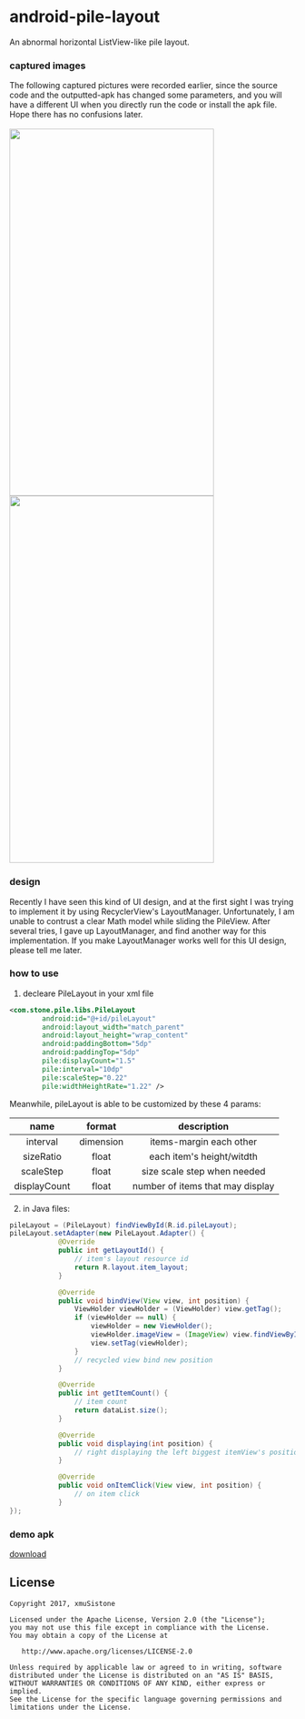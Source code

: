 # android-pile-layout
An abnormal horizontal ListView-like pile layout.

### captured images
The following captured pictures were recorded earlier, since the source code and the outputted-apk has changed some parameters, and you will have a different UI when you directly run the code or install the apk file. Hope there has no confusions later.  <br><br>
<img src="capture/capture1.gif" width="360" height="645"/> <img src="capture/capture2.gif" width="360" height="645"/> 

### design
Recently I have seen this kind of UI design, and at the first sight I was trying to implement it by using RecyclerView's LayoutManager. Unfortunately, I am unable to contrust a clear Math model while sliding the PileView. After several tries, I gave up LayoutManager, and find another way for this implementation. If you make LayoutManager works well for this UI design, please tell me later.

### how to use
1. decleare PileLayout in your xml file
```xml
<com.stone.pile.libs.PileLayout
        android:id="@+id/pileLayout"
        android:layout_width="match_parent"
        android:layout_height="wrap_content"
        android:paddingBottom="5dp"
        android:paddingTop="5dp"
        pile:displayCount="1.5"
        pile:interval="10dp"
        pile:scaleStep="0.22"
        pile:widthHeightRate="1.22" />
```
Meanwhile, pileLayout is able to be customized by these 4 params:

|name|format|description|
|:---:|:---:|:---:|
| interval | dimension |items-margin each other
| sizeRatio | float |each item's height/witdth
| scaleStep | float |size scale step when needed
| displayCount | float |number of items that may display

2. in Java files:
```java
pileLayout = (PileLayout) findViewById(R.id.pileLayout);
pileLayout.setAdapter(new PileLayout.Adapter() {
            @Override
            public int getLayoutId() {
                // item's layout resource id
                return R.layout.item_layout;
            }

            @Override
            public void bindView(View view, int position) {
                ViewHolder viewHolder = (ViewHolder) view.getTag();
                if (viewHolder == null) {
                    viewHolder = new ViewHolder();
                    viewHolder.imageView = (ImageView) view.findViewById(R.id.imageView);
                    view.setTag(viewHolder);
                }
                // recycled view bind new position
            }

            @Override
            public int getItemCount() {
                // item count
                return dataList.size();
            }

            @Override
            public void displaying(int position) {
                // right displaying the left biggest itemView's position 
            }

            @Override
            public void onItemClick(View view, int position) {
                // on item click
            }
});
```

### demo apk
[download](capture/app-debug.apk)

## License

    Copyright 2017, xmuSistone

    Licensed under the Apache License, Version 2.0 (the "License");
    you may not use this file except in compliance with the License.
    You may obtain a copy of the License at

       http://www.apache.org/licenses/LICENSE-2.0

    Unless required by applicable law or agreed to in writing, software
    distributed under the License is distributed on an "AS IS" BASIS,
    WITHOUT WARRANTIES OR CONDITIONS OF ANY KIND, either express or implied.
    See the License for the specific language governing permissions and
    limitations under the License.
